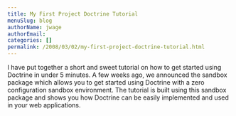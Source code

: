 ```yaml
---
title: My First Project Doctrine Tutorial
menuSlug: blog
authorName: jwage 
authorEmail: 
categories: []
permalink: /2008/03/02/my-first-project-doctrine-tutorial.html
---
```

I have put together a short and sweet tutorial on how to get started
using Doctrine in under 5 minutes. A few weeks ago, we announced the
sandbox package which allows you to get started using Doctrine with a
zero configuration sandbox environment. The tutorial is built using this
sandbox package and shows you how Doctrine can be easily implemented and
used in your web applications.
